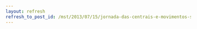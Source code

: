 ```yaml
---
layout: refresh
refresh_to_post_id: /mst/2013/07/15/jornada-das-centrais-e-movimentos-sociais-no-11-de-julho
---
```

